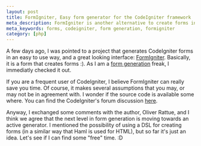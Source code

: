 ```yaml
---
layout: post
title: FormIgniter, Easy form generator for the CodeIgniter framework
meta_description: FormIgniter is another alternative to create forms in a more agile way.
meta_keywords: forms, codeigniter, form generation, formigniter
category: [php]
---
```

A few days ago, I was pointed to a project that generates CodeIgniter forms in an easy to use way, and a great looking interface: 
<a href="http://formigniter.org/">FormIgniter</a>. Basically, it is a form that creates forms :). As I am a <a href="http://blog.favrik.com/2007/11/23/forms-in-codeigniter-views/">form generation</a> freak,
 I immediatly checked it out.

If you are a frequent user of CodeIgniter, I believe FormIgniter can really save you time. Of course, it makes several assumptions that you may, or may not be in agreement with. I wonder if the source code is available some where.  You can find the CodeIgniter's forum discussion <a href="http://codeigniter.com/forums/viewthread/111570/">here</a>.

Anyway, I exchanged some comments with the author, Oliver Rattue, and I think we agree that the next level in form generation is moving towards an active generator. I mentioned the possibility of using a DSL for creating forms (in a similar way that Haml is used for HTML), but so far it's just an idea. Let's see if I can find some "free" time. :D


